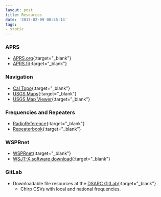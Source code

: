 ```yaml
---
layout: post
title: Resources
date: '2017-02-09 00:55:14'
tags:
- static
---
```


### APRS
+ [APRS.org](http://aprs.org){:target="_blank"}
+ [APRS.fi](https://aprs.fi){:target="_blank"}

### Navigation
+ [Cal Topo](http://caltopo.com){:target="_blank"}
+ [USGS Maps](https://nationalmap.gov/){:target="_blank"}
+ [USGS Map Viewer](https://viewer.nationalmap.gov/basic/){:target="_blank"}

### Frequencies and Repeaters  
+ [RadioReference](http://www.radioreference.com/){:target="_blank"}
+ [Repeaterbook](https://www.repeaterbook.com/index.php){:target="_blank"}

### WSPRnet  
+ [WSPRnet](http://wsprnet.org/drupal/){:target="_blank"}
+ [WSJT-X software download](http://physics.princeton.edu/pulsar/K1JT/wspr.html){:target="_blank"}

### GitLab
+ Downloadable file resources at the [DSARC GitLab](https://gitlab.com/dsarc){:target="_blank"}
    + Chirp CSVs with local and national frequencies.
